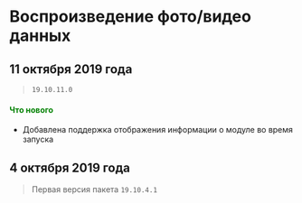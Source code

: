 # Воспроизведение фото/видео данных

## 11 октября 2019 года

> `19.10.11.0`

<h4><span style="color:#008000;">Что нового</span></h4>

- Добавлена поддержка отображения информации о модуле во время запуска

## 4 октября 2019 года

> Первая версия пакета `19.10.4.1`
